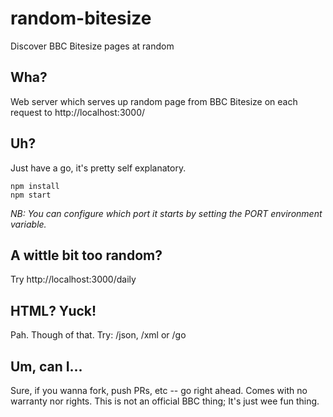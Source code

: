 # random-bitesize

Discover BBC Bitesize pages at random

## Wha?

Web server which serves up random page from BBC Bitesize on each request to http://localhost:3000/

## Uh?

Just have a go, it's pretty self explanatory.

```
npm install
npm start
```

*NB: You can configure which port it starts by setting the PORT environment variable.*

## A wittle bit too random?

Try http://localhost:3000/daily

## HTML? Yuck!

Pah. Though of that. Try:  /json, /xml or /go

## Um, can I...

Sure, if you wanna fork, push PRs, etc -- go right ahead. Comes with no warranty nor rights. This is not an official BBC thing; It's just wee fun thing. 
